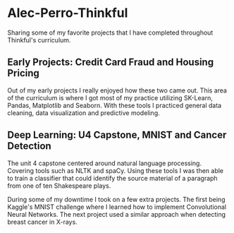 # Alec-Perro-Thinkful
Sharing some of my favorite projects that I have completed throughout Thinkful's curriculum.

## Early Projects: Credit Card Fraud and Housing Pricing
Out of my early projects I really enjoyed how these two came out. This area of the curriculum is where I got most of my practice utilizing SK-Learn, Pandas, Matplotlib and Seaborn. With these tools I practiced general data cleaning, data visualization and predictive modeling.

## Deep Learning: U4 Capstone, MNIST and Cancer Detection
The unit 4 capstone centered around natural language processing. Covering tools such as NLTK and spaCy. Using these tools I was then able to train a classifier that could identify the source material of a paragraph from one of ten Shakespeare plays.

During some of my downtime I took on a few extra projects. The first being Kaggle's MNIST challenge where I learned how to implement Convolutional Neural Networks. The next project used a similar approach when detecting breast cancer in X-rays.
